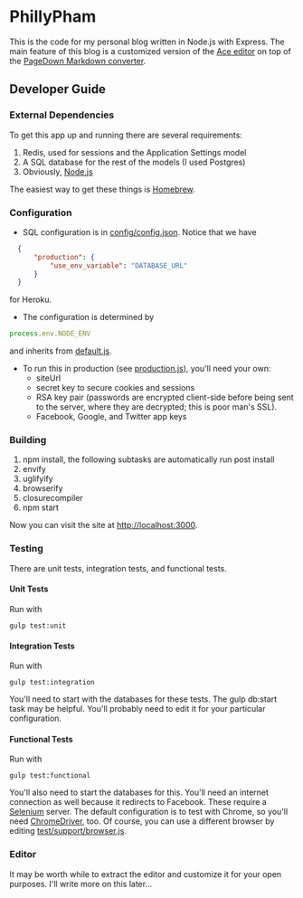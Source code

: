 PhillyPham
===

This is the code for my personal blog written in Node.js with Express. The main feature of this blog is a customized version of the [Ace editor](http://ace.c9.io/) on top of the [PageDown Markdown converter](https://code.google.com/p/pagedown/). 

Developer Guide
---

### External Dependencies

To get this app up and running there are several requirements:
1. Redis, used for sessions and the Application Settings model
2. A SQL database for the rest of the models (I used Postgres)
3. Obviously, [Node.js](https://nodejs.org/)

The easiest way to get these things is [Homebrew](http://brew.sh/). 

### Configuration

- SQL configuration is in [config/config.json](https://github.com/ppham27/phillypham/blob/master/config/config.json). Notice that we have
```json
  {
      "production": {
          "use_env_variable": "DATABASE_URL"
      }
  }
```
for Heroku.
- The configuration is determined by 
```js
process.env.NODE_ENV
```
and inherits from [default.js](https://github.com/ppham27/phillypham/blob/master/config/default.js).
- To run this in production (see [production.js](https://github.com/ppham27/phillypham/blob/master/config/production.js)), you'll need your own:
  - siteUrl
  - secret key to secure cookies and sessions
  - RSA key pair (passwords are encrypted client-side before being sent to the server, where they are decrypted; this is poor man's SSL).
  - Facebook, Google, and Twitter app keys

### Building

1. npm install, the following subtasks are automatically run post install
  1. envify
  2. uglifyify
  2. browserify
  2. closurecompiler
2. npm start

Now you can visit the site at [http://localhost:3000](http://localhost:3000).

### Testing

There are unit tests, integration tests, and functional tests.

#### Unit Tests

Run with
```
gulp test:unit
```

#### Integration Tests

Run with
```
gulp test:integration
```

You'll need to start with the databases for these tests. The gulp db:start task may be helpful. You'll probably need to edit it for your particular configuration.

#### Functional Tests

Run with
```
gulp test:functional
```

You'll also need to start the databases for this. You'll need an internet connection as well because it redirects to Facebook. These require a [Selenium](http://www.seleniumhq.org/) server. The default configuration is to test with Chrome, so you'll need [ChromeDriver](https://sites.google.com/a/chromium.org/chromedriver/), too. Of course, you can use a different browser by editing [test/support/browser.js](https://github.com/ppham27/phillypham/blob/master/test/support/browser.js).

### Editor

It may be worth while to extract the editor and customize it for your open purposes. I'll write more on this later...
